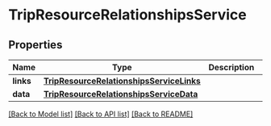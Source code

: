 # TripResourceRelationshipsService

## Properties
Name | Type | Description | Notes
------------ | ------------- | ------------- | -------------
**links** | [**TripResourceRelationshipsServiceLinks**](TripResourceRelationshipsServiceLinks.md) |  | [optional] 
**data** | [**TripResourceRelationshipsServiceData**](TripResourceRelationshipsServiceData.md) |  | [optional] 

[[Back to Model list]](../README.md#documentation-for-models) [[Back to API list]](../README.md#documentation-for-api-endpoints) [[Back to README]](../README.md)



